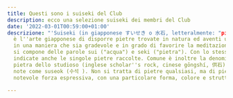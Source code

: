 ```yaml
---
title: Questi sono i suiseki del Club
description: ecco una selezione suiseki dei membri del Club
date: '2022-03-01T00:59:00+01:00'
descrizione: "'Suiseki (in giapponese すいせき o 水石, letteralmente: "pietra lavorata dall''acqua")
  è l''arte giapponese di disporre pietre trovate in natura ed aventi un aspetto particolare
  in una maniera che sia gradevole e in grado di favorire la meditazione. Suiseki
  si compone delle parole sui ("acqua") e seki ("pietra"). Con lo stesso termine vengono
  indicate anche le singole pietre raccolte. Comune è inoltre la denominazione cinese
  pietra dello studioso (inglese scholar''s rock, cinese gōngshí, 供石). In Corea sono
  note come suseok (수석 ). Non si tratta di pietre qualsiasi, ma di pietre dotate di
  notevole forza espressiva, con una particolare forma, colore e struttura.'"

---
```


